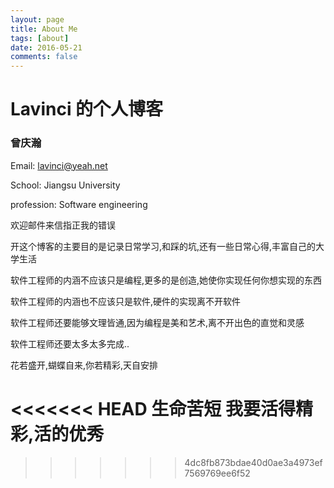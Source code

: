 ```yaml
---
layout: page
title: About Me
tags: [about]
date: 2016-05-21
comments: false
---
```


# Lavinci 的个人博客

### 曾庆瀚

Email:  lavinci@yeah.net

School: Jiangsu University

profession: Software engineering

欢迎邮件来信指正我的错误

开这个博客的主要目的是记录日常学习,和踩的坑,还有一些日常心得,丰富自己的大学生活

软件工程师的内涵不应该只是编程,更多的是创造,她使你实现任何你想实现的东西

软件工程师的内涵也不应该只是软件,硬件的实现离不开软件

软件工程师还要能够文理皆通,因为编程是美和艺术,离不开出色的直觉和灵感

软件工程师还要太多太多完成..

花若盛开,蝴蝶自来,你若精彩,天自安排



<<<<<<< HEAD
生命苦短
我要活得精彩,活的优秀
=======
>>>>>>> 4dc8fb873bdae40d0ae3a4973ef7569769ee6f52






